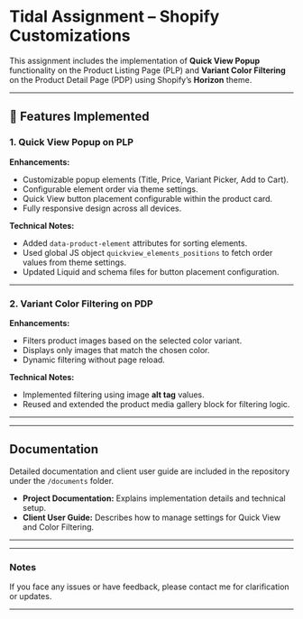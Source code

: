 # Tidal Assignment – Shopify Customizations

This assignment includes the implementation of **Quick View Popup** functionality on the Product Listing Page (PLP) and **Variant Color Filtering** on the Product Detail Page (PDP) using Shopify’s **Horizon** theme.

---

## 🚀 Features Implemented

### 1. Quick View Popup on PLP
**Enhancements:**
- Customizable popup elements (Title, Price, Variant Picker, Add to Cart).
- Configurable element order via theme settings.
- Quick View button placement configurable within the product card.
- Fully responsive design across all devices.

**Technical Notes:**
- Added `data-product-element` attributes for sorting elements.
- Used global JS object `quickview_elements_positions` to fetch order values from theme settings.
- Updated Liquid and schema files for button placement configuration.

---

### 2. Variant Color Filtering on PDP
**Enhancements:**
- Filters product images based on the selected color variant.
- Displays only images that match the chosen color.
- Dynamic filtering without page reload.

**Technical Notes:**
- Implemented filtering using image **alt tag** values.
- Reused and extended the product media gallery block for filtering logic.

---


---

##  Documentation

Detailed documentation and client user guide are included in the repository under the `/documents` folder.

- **Project Documentation:** Explains implementation details and technical setup.
- **Client User Guide:** Describes how to manage settings for Quick View and Color Filtering.

---

---

###  Notes
If you face any issues or have feedback, please contact me for clarification or updates.

---
